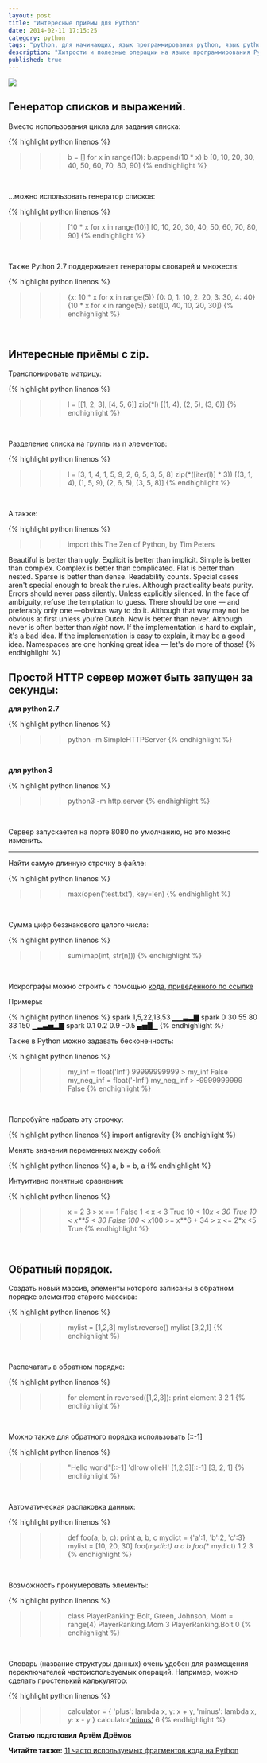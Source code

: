 ```yaml
---
layout: post
title: "Интересные приёмы для Python"
date: 2014-02-11 17:15:25
category: python
tags: "python, для начинающих, язык программирования python, язык python, обучение python, питон язык программирования"
description: "Хитрости и полезные операции на языке программирования Python."
published: true
---
```


<img src="https://www.python.org/static/community_logos/python-logo-master-v3-TM.png" class="img-responsive" /><br />

##  Генератор списков и выражений.

Вместо использования цикла для задания списка:

{% highlight python linenos %}
>>> b = []
>>> for x in range(10):
b.append(10 * x)
>>> b
[0, 10, 20, 30, 40, 50, 60, 70, 80, 90]
{% endhighlight %}
<br />

…можно использовать генератор списков:

{% highlight python linenos %}
>>> [10 * x for x in range(10)]
[0, 10, 20, 30, 40, 50, 60, 70, 80, 90]
{% endhighlight %}
<br />

Также Python 2.7 поддерживает генераторы словарей и множеств:

{% highlight python linenos %}
>>> {x: 10 * x for x in range(5)}
{0: 0, 1: 10, 2: 20, 3: 30, 4: 40}
>>> {10 * x for x in range(5)}
set([0, 40, 10, 20, 30])
{% endhighlight %}
<br />
 
##  Интересные приёмы с zip.

Транспонировать матрицу:

{% highlight python linenos %}
>>> l = [­[1, 2, 3], [4, 5, 6]]
>>> zip(*l)
[(1, 4), (2, 5), (3, 6)]
{% endhighlight %}
<br />

Разделение списка на группы из n элементов:

{% highlight python linenos %}
>>> l = [3, 1, 4, 1, 5, 9, 2, 6, 5, 3, 5, 8]
>>> zip(*([iter(l)] * 3))
[(3, 1, 4), (1, 5, 9), (2, 6, 5), (3, 5, 8)]
{% endhighlight %}
<br />

А также:

{% highlight python linenos %}
>>> import this
The Zen of Python, by Tim Peters

Beautiful is better than ugly.
Explicit is better than implicit.
Simple is better than complex.
Complex is better than complicated.
Flat is better than nested.
Sparse is better than dense.
Readability counts.
Special cases aren't special enough to break the rules.
Although practicality beats purity.
Errors should never pass silently.
Unless explicitly silenced.
In the face of ambiguity, refuse the temptation to guess.
There should be one — and preferably only one —obvious way to do it.
Although that way may not be obvious at first unless you're Dutch.
Now is better than never.
Although never is often better than *right* now.
If the implementation is hard to explain, it's a bad idea.
If the implementation is easy to explain, it may be a good idea.
Namespaces are one honking great idea — let's do more of those!
{% endhighlight %}
<br />

##  Простой HTTP сервер может быть запущен за секунды:

**для python 2.7**

{% highlight python linenos %}
>>> python -m SimpleHTTPServer
{% endhighlight %}
<br />

**для python 3**

{% highlight python linenos %}
>>> python3 -m http.server
{% endhighlight %}
<br />

Сервер запускается на порте 8080 по умолчанию, но это можно изменить. 
<hr />

Найти самую длинную строчку в файле:

{% highlight python linenos %}
>>> max(open('test.txt'), key=len)
{% endhighlight %}
<br />

Сумма цифр беззнакового целого числа:

{% highlight python linenos %}
>>> sum(map(int, str(n)))
{% endhighlight %}
<br />

Искрографы можно строить с помощью [кода, приведенного по ссылке](https://gist.github.com/stefanv/1371985)

Примеры:

{% highlight python linenos %}
spark 1,5,22,13,53
▁▁▃▂▇
spark 0 30 55 80 33 150 
▁▂▃▅▂▇
spark 0.1 0.2 0.9 -0.5
▄▅█▁
{% endhighlight %}
<br />

Также в Python можно задавать бесконечность:

{% highlight python linenos %}
>>> my_inf = float('Inf')
>>> 99999999999 > my_inf
False
>>> my_neg_inf = float('-Inf')
>>> my_neg_inf > -9999999999
False
{% endhighlight %}
<br />

Попробуйте набрать эту строчку:

{% highlight python linenos %}
import antigravity
{% endhighlight %}
<br />

Менять значения переменных между собой:

{% highlight python linenos %}
a, b = b, a
{% endhighlight %}
<br>

Интуитивно понятные сравнения:

{% highlight python linenos %}
>>> x = 2
>>> 3 > x == 1
False
>>> 1 < x < 3
True
>>> 10 < 10*x < 30 
True
>>> 10 < x**5 < 30 
False
>>> 100 < x*100 >= x**6 + 34 > x <= 2*x <5
True
{% endhighlight %}
<br />

##  Обратный порядок.

Создать новый массив, элементы которого записаны в обратном порядке элементов старого массива:

{% highlight python linenos %}
>>> mylist = [1,2,3]
>>> mylist.reverse()
>>> mylist
[3,2,1]
{% endhighlight %}
<br />

Распечатать в обратном порядке:

{% highlight python linenos %}
>>> for element in reversed([1,2,3]): 
print element
3
2
1
{% endhighlight %}
<br />

Можно также для обратного порядка использовать [::-1]

{% highlight python linenos %}
>>> "Hello world"[::-1]
'dlrow olleH'
>>> [1,2,3][::-1]
[3, 2, 1]
{% endhighlight %}
<br />

Автоматическая распаковка данных:

{% highlight python linenos %}
>>> def foo(a, b, c):
print a, b, c
>>> mydict = {'a':1, 'b':2, 'c':3}
>>> mylist = [10, 20, 30]
>>> foo(*mydict)
a c b
>>> foo(** mydict)
1 2 3
{% endhighlight %}
<br />

Возможность пронумеровать элементы:

{% highlight python linenos %}
>>> class PlayerRanking:
Bolt, Green, Johnson, Mom = range(4) 
>>> PlayerRanking.Mom
3
>>> PlayerRanking.Bolt
0
{% endhighlight %}
<br />

Словарь (название структуры данных) очень удобен для размещения переключателей частоиспользуемых операций. Например, можно сделать простенький калькулятор:

{% highlight python linenos %}
>>> calculator = {
'plus': lambda x, y: x + y,
'minus': lambda x, y: x - y
}
>>> calculator['minus'](9,3)
6
{% endhighlight %}

**Статью подготовил Артём Дрёмов**

**Читайте также:**
[11 часто используемых фрагментов кода на Python](http://theasder.github.io/python/2015/09/16/11-most-frequently-used-python-code-fragments.html)